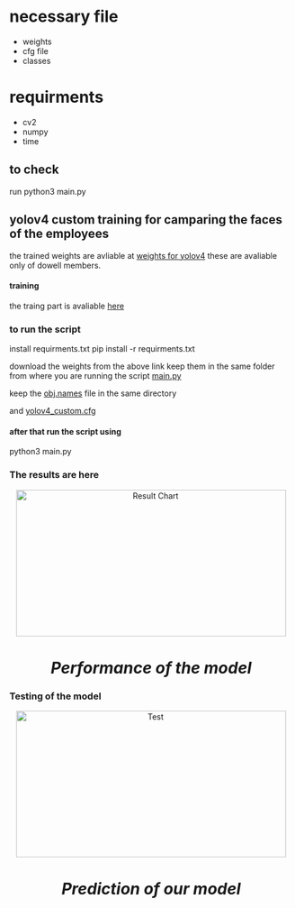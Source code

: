 # necessary file
- weights 
- cfg file 
- classes

# requirments
- cv2
- numpy 
- time

## to check
 run python3 main.py
## yolov4 custom training for camparing the faces of the employees 
the trained weights are avliable at [weights for yolov4](https://drive.google.com/file/d/1-80De2OXeJby9ne6d2gCP_lfB3FrU4UM/view?usp=sharing) these are avaliable only of dowell members.

#### training
the traing part is avaliable [here](https://github.com/LL05-AI-Dowell/R05.003.conversion-to-csv-and-extracting-frames.Dowell/blob/Branch-1/yolov4model/training/training_the_model.ipynb)

### to run the script
install requirments.txt
pip install -r requirments.txt


download the weights from the above link
keep them in the same folder from where you are running the script [main.py](https://github.com/LL05-AI-Dowell/R05.003.conversion-to-csv-and-extracting-frames.Dowell/blob/Branch-1/yolov4model/main.py)

keep the [obj.names](https://github.com/LL05-AI-Dowell/R05.003.conversion-to-csv-and-extracting-frames.Dowell/blob/Branch-1/yolov4model/obj.names) file in the same directory

and [yolov4_custom.cfg](https://github.com/LL05-AI-Dowell/R05.003.conversion-to-csv-and-extracting-frames.Dowell/blob/Branch-1/yolov4model/yolov4-custom.cfg)

#### after that run the script using 
python3 main.py


###  The results are here

<p align="center">
  <img src="https://raw.githubusercontent.com/LL05-AI-Dowell/R05.003.conversion-to-csv-and-extracting-frames.Dowell/Branch-1/yolov4model/training/chart.png" align="center" alt="Result Chart" width="480" height="260">
</p>
<h1 align="center"><b><i>Performance of the model</i></b></h1>

### Testing of the model
<p align="center">
  <img src="https://raw.githubusercontent.com/LL05-AI-Dowell/R05.003.conversion-to-csv-and-extracting-frames.Dowell/Branch-1/yolov4model/training/Screenshot%20from%202021-03-20%2022-50-12.png" align="center" alt="Test" width="480" height="260">
</p>
<h1 align="center"><b><i>Prediction of our model</i></b></h1>



